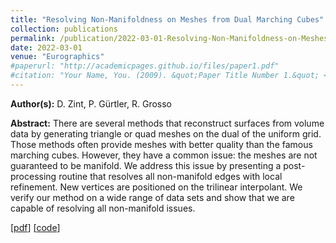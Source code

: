 ```yaml
---
title: "Resolving Non-Manifoldness on Meshes from Dual Marching Cubes"
collection: publications
permalink: /publication/2022-03-01-Resolving-Non-Manifoldness-on-Meshes-from-Dual-Marching-Cubes
date: 2022-03-01
venue: "Eurographics"
#paperurl: "http://academicpages.github.io/files/paper1.pdf"
#citation: "Your Name, You. (2009). &quot;Paper Title Number 1.&quot; <i>Journal 1</i>. 1(1)."
---
```


**Author(s):** D. Zint, P. Gürtler, R. Grosso

**Abstract:** There are several methods that reconstruct surfaces from volume data by generating triangle or quad meshes on the dual of the uniform grid. Those methods often provide meshes with better quality than the famous marching cubes. However, they have a common issue: the meshes are not guaranteed to be manifold. We address this issue by presenting a post-processing routine that resolves all non-manifold edges with local refinement. New vertices are positioned on the trilinear interpolant. We verify our method on a wide range of data sets and show that we are capable of resolving all non-manifold issues.

\[[pdf](https://diglib.eg.org/bitstream/handle/10.2312/egs20221029/045-048.pdf)\]
\[[code](https://github.com/PhiliGuertler/ManifoldDMC)\]
